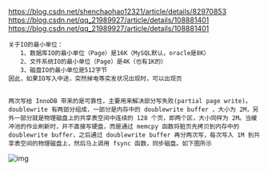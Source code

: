 

https://blog.csdn.net/shenchaohao12321/article/details/82970853
https://blog.csdn.net/qq_21989927/article/details/108881401
https://blog.csdn.net/qq_21989927/article/details/108881401



```
关于IO的最小单位：
　　1、数据库IO的最小单位（Page）是16K（MySQL默认，oracle是8K）
　　2、文件系统IO的最小单位（Page）是4K（也有1K的）
　　3、磁盘IO的最小单位是512字节
因此，如果IO写入中途，突然掉电等突发状况出现时，可以出现页


两次写给 InnoDB 带来的是可靠性，主要用来解决部分写失败(partial page write)。doublewrite 有两部分组成，一部分是内存中的 doublewrite buffer ，大小为 2M，另外一部分就是物理磁盘上的共享表空间中连续的 128 个页，即两个区，大小同样为 2M。当缓冲池的作业刷新时，并不直接写硬盘，而是通过 memcpy 函数将脏页先拷贝到内存中的 doublewrite buffer，之后通过 doublewrite buffer 再分两次写，每次写入 1M 到共享表空间的物理磁盘上，然后马上调用 fsync 函数，同步磁盘。如下图所示

```

![img](https://images.gitbook.cn/Fh1qmU3TsCwz4YDcT9C92j0GWfDo)



